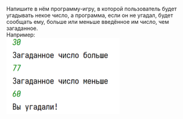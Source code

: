 Напишите в нём программу-игру, в которой пользователь будет угадывать некое число, а программа, если он не угадал, будет сообщать ему, больше или меньше введённое им число, чем загаданное.<br>
Например:<br>
![img.png](img.png)